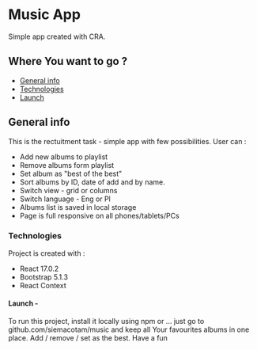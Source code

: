 # Music App

Simple app created with CRA.

## Where You want to go ?

- [General info](#general-info)
- [Technologies](#technologies)
- [Launch](#launch)

## General info

This is the rectuitment task - simple app with few possibilities.
User can :

- Add new albums to playlist
- Remove albums form playlist
- Set album as "best of the best"
- Sort albums by ID, date of add and by name.
- Switch view - grid or columns
- Switch language - Eng or Pl
- Albums list is saved in local storage
- Page is full responsive on all phones/tablets/PCs

### Technologies

Project is created with :

- React 17.0.2
- Bootstrap 5.1.3
- React Context

#### Launch -

To run this project, install it locally using npm or ...
just go to github.com/siemacotam/music and keep all Your favourites albums in one place. Add / remove / set as the best. Have a fun
